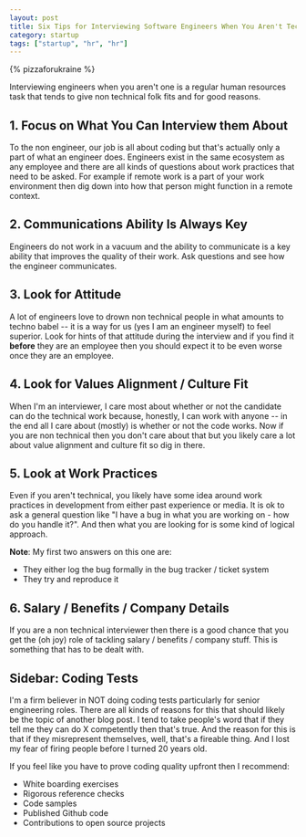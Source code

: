 ```yaml
---
layout: post
title: Six Tips for Interviewing Software Engineers When You Aren't Technical
category: startup
tags: ["startup", "hr", "hr"]
---
```

{% pizzaforukraine  %}

Interviewing engineers when you aren't one is a regular human resources task that tends to give non technical folk fits and for good reasons.

## 1. Focus on What You Can Interview them About

To the non engineer, our job is all about coding but that's actually only a part of what an engineer does.  Engineers exist in the same ecosystem as any employee and there are all kinds of questions about work practices that need to be asked.  For example if remote work is a part of your work environment then dig down into how that person might function in a remote context.

## 2. Communications Ability Is Always Key

Engineers do not work in a vacuum and the ability to communicate is a key ability that improves the quality of their work.  Ask questions and see how the engineer communicates.

## 3. Look for Attitude

A lot of engineers love to drown non technical people in what amounts to techno babel -- it is a way for us (yes I am an engineer myself) to feel superior.  Look for hints of that attitude during the interview and if you find it **before** they are an employee then you should expect it to be even worse once they are an employee.

## 4. Look for Values Alignment / Culture Fit

When I'm an interviewer, I care most about whether or not the candidate can do the technical work because, honestly, I can work with anyone -- in the end all I care about (mostly) is whether or not the code works.  Now if you are non technical then you don't care about that but you likely care a lot about value alignment and culture fit so dig in there.

## 5. Look at Work Practices

Even if you aren't technical, you likely have some idea around work practices in development from either past experience or media.  It is ok to ask a general question like "I have a bug in what you are working on - how do you handle it?".  And then what you are looking for is some kind of logical approach.  

**Note**: My first two answers on this one are:

* They either log the bug formally in the bug tracker / ticket system
* They try and reproduce it

## 6. Salary / Benefits / Company Details

If you are a non technical interviewer then there is a good chance that you get the (oh joy) role of tackling salary / benefits / company stuff.  This is something that has to be dealt with.

## Sidebar: Coding Tests

I'm a firm believer in NOT doing coding tests particularly for senior engineering roles.  There are all kinds of reasons for this that should likely be the topic of another blog post.  I tend to take people's word that if they tell me they can do X competently then that's true.  And the reason for this is that if they misrepresent themselves, well, that's a fireable thing.  And I lost my fear of firing people before I turned 20 years old.

If you feel like you have to prove coding quality upfront then I recommend:

* White boarding exercises
* Rigorous reference checks
* Code samples
* Published Github code
* Contributions to open source projects

